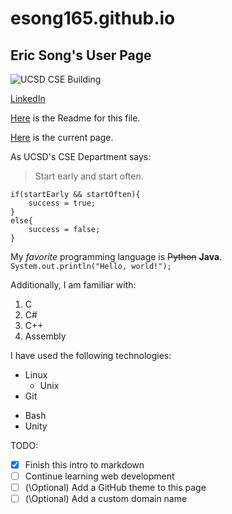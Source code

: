 # esong165.github.io
## Eric Song's User Page

![UCSD CSE Building](https://studyabroad.ucsd.edu/_images/majors-maps/major-modules/cse-building.jpg)

[LinkedIn](https://www.linkedin.com/in/eric-song-a1207b1b5/)

[Here](https://github.com/esong165/esong165.github.io/tree/main#esong165githubio) is the Readme for this file.

[Here](../README.md) is the current page.

As UCSD's CSE Department says:

>Start early and start often.

```
if(startEarly && startOften){
    success = true;
}
else{
    success = false;
}
```

My *favorite* programming language is ~~Python~~ **Java**. `System.out.println("Hello, world!");`

Additionally, I am familiar with:

1) C
2) C#
3) C++
4) Assembly

I have used the following technologies:
* Linux
  * Unix
* Git
- Bash
- Unity

TODO:
- [x] Finish this intro to markdown
- [ ] Continue learning web development
- [ ] (\Optional) Add a GitHub theme to this page
- [ ] (\Optional) Add a custom domain name